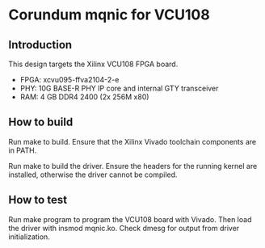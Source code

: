 # Corundum mqnic for VCU108

## Introduction

This design targets the Xilinx VCU108 FPGA board.

* FPGA: xcvu095-ffva2104-2-e
* PHY: 10G BASE-R PHY IP core and internal GTY transceiver
* RAM: 4 GB DDR4 2400 (2x 256M x80)

## How to build

Run make to build.  Ensure that the Xilinx Vivado toolchain components are
in PATH.

Run make to build the driver.  Ensure the headers for the running kernel are
installed, otherwise the driver cannot be compiled.

## How to test

Run make program to program the VCU108 board with Vivado.  Then load the
driver with insmod mqnic.ko.  Check dmesg for output from driver
initialization.


